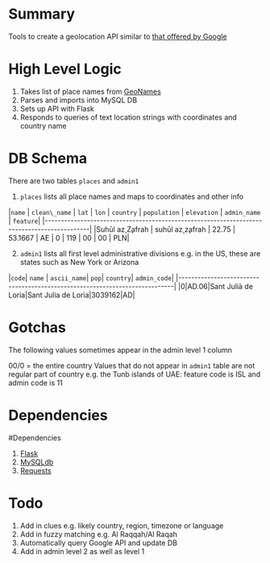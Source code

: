 # Summary
Tools to create a geolocation API similar to [that offered by Google](https://developers.google.com/maps/articles/geolocation)

# High Level Logic

1. Takes list of place names from [GeoNames](http://download.geonames.org/export/dump/)  
2. Parses and imports into MySQL DB  
3. Sets up API with Flask  
4. Responds to queries of text location strings with coordinates and country name  

# DB Schema

There are two tables `places` and `admin1`

1. `places` lists all place names and maps to coordinates and other info

|`name` | `clean\_name` | `lat` | `lon` | `country` | `population` | `elevation` | `admin_name` | `feature`|
|--------------------------------------------------------------------------------------------|
|Suhūl az̧ Z̧afrah | suhūl az̧ z̧afrah | 22.75 | 53.1667 | AE | 0 | 119 | 00 | 00 | PLN|

2. `admin1` lists all first level administrative divisions e.g. in the US, these are states such as New York or Arizona

|`code`| `name` | `ascii_name`| `pop`| `country`| `admin_code`|
|----------------------------------------------------------------------------|
|0|AD.06|Sant Julià de Loria|Sant Julia de Loria|3039162|AD|

# Gotchas

The following values sometimes appear in the admin level 1 column

00/0 = the entire country
Values that do not appear in `admin1` table are not regular part of country
e.g. the Tunb islands of UAE: feature code is ISL and admin code is 11

# Dependencies

#Dependencies
1. [Flask](http://flask.pocoo.org/)  
2. [MySQLdb](https://pypi.python.org/pypi/MySQL-python/1.2.4)
3. [Requests](http://docs.python-requests.org/en/latest/)

# Todo

1. Add in clues e.g. likely country, region, timezone or language  
2. Add in fuzzy matching e.g. Al Raqqah/Al Raqah  
3. Automatically query Google API and update DB  
4. Add in admin level 2 as well as level 1  